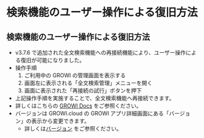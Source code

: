 # 検索機能のユーザー操作による復旧方法
## 検索機能のユーザー操作による復旧方法
- v3.7.6 で追加された全文検索機能への再接続機能により、ユーザー操作による復旧が可能になりました。
- 操作手順
    1. ご利用中の GROWI の管理画面を表示する
    2. 画面左に表示される「全文検索管理」メニューを開く
    3. 画面に表示された「再接続の試行」ボタンを押下
- 上記操作手順を実施することで、全文検索機能へ再接続できます。
- 詳しくはこちらの [GROWI Docs](https://docs.growi.org/ja/admin-guide/management-cookbook/setup-search-system.html) をご参照ください。
- バージョンは GROWI.cloud の GROWI アプリ詳細画面にある「バージョン」の表示から変更できます。
    - 詳しくは[バージョン](/ja/cloud/version.html)
 をご参照ください。